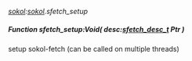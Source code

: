 _[sokol](../../modules/sokol/sokol-module.md):[sokol](../../modules/sokol/sokol-module.md).sfetch\_setup_
##### Function sfetch\_setup:Void( desc:[sfetch_desc_t](../../modules/sokol/sokol-sfetch_desc_t.md) Ptr )
setup sokol-fetch (can be called on multiple threads)
